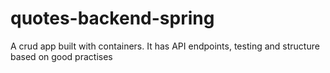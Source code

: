# quotes-backend-spring
A crud app built with containers. It has API endpoints, testing and structure based on good practises
